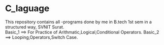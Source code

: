 # C_laguage
This repository contains all -programs done by me in B.tech 1st sem in a structured way,  SVNIT Surat.             
Basic_1 ==> For Practice of Arithmatic,Logical,Conditional Operators.
               Basic_2 ==> Looping,Operators,Switch Case.
